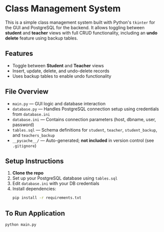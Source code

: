 # Class Management System

This is a simple class management system built with Python's `tkinter` for the GUI and PostgreSQL for the backend. It allows toggling between **student** and **teacher** views with full CRUD functionality, including an **undo delete** feature using backup tables.

## Features

- Toggle between **Student** and **Teacher** views
- Insert, update, delete, and undo-delete records
- Uses backup tables to enable undo functionality

## File Overview

- `main.py` — GUI logic and database interaction
- `database.py` — Handles PostgreSQL connection setup using credentials from `database.ini`
- `database.ini` — Contains connection parameters (host, dbname, user, password)
- `tables.sql` — Schema definitions for `student`, `teacher`, `student_backup`, and `teachers_backup`
- `__pycache__/` — Auto-generated; **not included** in version control (see `.gitignore`)

## Setup Instructions

1. **Clone the repo**
2. Set up your PostgreSQL database using `tables.sql`
3. Edit `database.ini` with your DB credentials
4. Install dependencies:
   ```bash
   pip install -r requirements.txt

## To Run Application
   ```bash
   python main.py